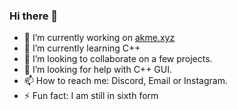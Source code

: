 ### Hi there 👋

- 🔭 I’m currently working on [akme.xyz](https://akme.xyz)
- 🌱 I’m currently learning C++
- 👯 I’m looking to collaborate on a few projects.
- 🤔 I’m looking for help with C++ GUI.
- 📫 How to reach me: Discord, Email or Instagram.
- ⚡ Fun fact: I am still in sixth form
